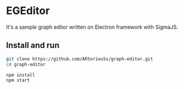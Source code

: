 # EGEditor

It's a sample graph editor written on Electron framework with SigmaJS.

## Install and run

```bash
git clone https://github.com/ARtoriouSs/graph-editor.git
cd graph-editor
```
```bash
npm install
npm start
```
